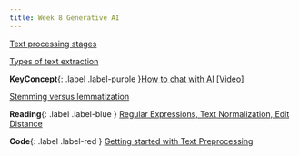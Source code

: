 ```yaml
---
title: Week 8 Generative AI
---
```


[Text processing stages](../notes/textstages)

[Types of text extraction](../notes/textextraction)

**KeyConcept**{: .label .label-purple }[How to chat with AI](../notes/textprocessing)
   [[Video]](#)



[Stemming versus lemmatization](../notes/stemvslemmatize)


**Reading**{: .label .label-blue } [Regular Expressions, Text Normalization, Edit Distance](https://web.stanford.edu/~jurafsky/slp3/2.pdf)

**Code**{: .label .label-red } [Getting started with Text Preprocessing](https://www.kaggle.com/code/sudalairajkumar/getting-started-with-text-preprocessing) 
